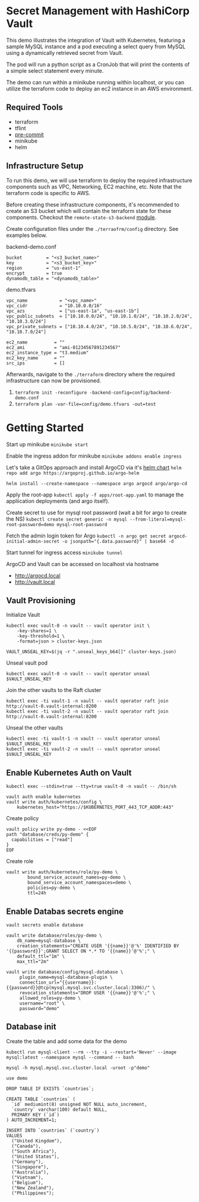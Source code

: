 # Secret Management with HashiCorp Vault
This demo illustrates the integration of Vault with Kubernetes, featuring a sample MySQL instance and a pod executing a select query from MySQL using a dynamically retrieved secret from Vault.

The pod will run a python script as a CronJob that will print the contents of a simple select statement every minute.

The demo can run within a minikube running within localhost, or you can utilize the terraform code to deploy an ec2 instance in an AWS environment.


## Required Tools
* terraform
* tflint
* [pre-commit](https://pre-commit.com/)
* minikube
* helm

## Infrastructure Setup
To run this demo, we will use terraform to deploy the required infrastructure components such as VPC, Networking, EC2 machine, etc.  Note that the terraform code is specific to AWS.

Before creating these infrastructure components, it's recommended to create an S3 bucket which will contain the terraform state for these components.  Checkout the `remote-state-s3-backend` [module](https://registry.terraform.io/modules/nozaq/remote-state-s3-backend/aws/latest).

Create configuration files under the `./terraofrm/config` directory.  See examples below.

backend-demo.conf
```
bucket         = "<s3_bucket_name>"
key            = "<s3_bucket_key>"
region         = "us-east-1"
encrypt        = true
dynamodb_table = "<dynamodb_table>"
```

demo.tfvars
```
vpc_name            = "<vpc_name>"
vpc_cidr            = "10.10.0.0/16"
vpc_azs             = ["us-east-1a", "us-east-1b"]
vpc_public_subnets  = ["10.10.0.0/24", "10.10.1.0/24", "10.10.2.0/24", "10.10.3.0/24"]
vpc_private_subnets = ["10.10.4.0/24", "10.10.5.0/24", "10.10.6.0/24", "10.10.7.0/24"]

ec2_name          = ""
ec2_ami           = "ami-01234567891234567"
ec2_instance_type = "t3.medium"
ec2_key_name      = ""
src_ips           = []
```

Afterwards, navigate to the `./terraform` directory where the required infrastructure can now be provisioned.
1. `terraform init -reconfigure -backend-config=config/backend-demo.conf`
2. `terraform plan -var-file=config/demo.tfvars -out=test`


# Getting Started
Start up minikube `minikube start`

Enable the ingress addon for minikube `minikube addons enable ingress`

Let's take a GitOps approach and install ArgoCD via it's [helm chart](https://artifacthub.io/packages/helm/argo/argo-cd) `helm repo add argo https://argoproj.github.io/argo-helm`

`helm install --create-namespace --namespace argo argocd argo/argo-cd`

Apply the root-app `kubectl apply -f apps/root-app.yaml` to manage the appliication deployments (and argo itself).

Create secret to use for mysql root password (wait a bit for argo to create the NS) `kubectl create secret generic -n mysql --from-literal=mysql-root-password=demo mysql-root-password`

Fetch the admin login token for Argo `kubectl -n argo get secret argocd-initial-admin-secret -o jsonpath="{.data.password}" | base64 -d`

Start tunnel for ingress access `minikube tunnel`

ArgoCD and Vault can be accessed on localhost via hostname
* http://argocd.local
* http://vault.local

## Vault Provisioning
Initialize Vault
```
kubectl exec vault-0 -n vault -- vault operator init \
    -key-shares=1 \
    -key-threshold=1 \
    -format=json > cluster-keys.json

VAULT_UNSEAL_KEY=$(jq -r ".unseal_keys_b64[]" cluster-keys.json)
```

Unseal vault pod
```
kubectl exec vault-0 -n vault -- vault operator unseal $VAULT_UNSEAL_KEY
```

Join the other vaults to the Raft cluster
```
kubectl exec -ti vault-1 -n vault -- vault operator raft join http://vault-0.vault-internal:8200
kubectl exec -ti vault-2 -n vault -- vault operator raft join http://vault-0.vault-internal:8200
```

Unseal the other vaults
```
kubectl exec -ti vault-1 -n vault -- vault operator unseal $VAULT_UNSEAL_KEY
kubectl exec -ti vault-2 -n vault -- vault operator unseal $VAULT_UNSEAL_KEY
```

## Enable Kubernetes Auth on Vault
```
kubectl exec --stdin=true --tty=true vault-0 -n vault -- /bin/sh

vault auth enable kubernetes
vault write auth/kubernetes/config \
    kubernetes_host="https://$KUBERNETES_PORT_443_TCP_ADDR:443"
```
Create policy
```
vault policy write py-demo - <<EOF
path "database/creds/py-demo" {
  capabilities = ["read"]
}
EOF
```
Create role
```
vault write auth/kubernetes/role/py-demo \
        bound_service_account_names=py-demo \
        bound_service_account_namespaces=demo \
        policies=py-demo \
        ttl=24h
```

## Enable Databas secrets engine
```
vault secrets enable database

vault write database/roles/py-demo \
    db_name=mysql-database \
    creation_statements="CREATE USER '{{name}}'@'%' IDENTIFIED BY '{{password}}';GRANT SELECT ON *.* TO '{{name}}'@'%';" \
    default_ttl="1m" \
    max_ttl="2m"

vault write database/config/mysql-database \
     plugin_name=mysql-database-plugin \
     connection_url="{{username}}:{{password}}@tcp(mysql.mysql.svc.cluster.local:3306)/" \
     revocation_statements="DROP USER '{{name}}'@'%';" \
     allowed_roles=py-demo \
     username="root" \
     password="demo"
```

## Database init
Create the table and add some data for the demo
```
kubectl run mysql-client --rm --tty -i --restart='Never' --image  mysql:latest --namespace mysql --command -- bash

mysql -h mysql.mysql.svc.cluster.local -uroot -p"demo"

use demo

DROP TABLE IF EXISTS `countries`;

CREATE TABLE `countries` (
  `id` mediumint(8) unsigned NOT NULL auto_increment,
  `country` varchar(100) default NULL,
  PRIMARY KEY (`id`)
) AUTO_INCREMENT=1;

INSERT INTO `countries` (`country`)
VALUES
  ("United Kingdom"),
  ("Canada"),
  ("South Africa"),
  ("United States"),
  ("Germany"),
  ("Singapore"),
  ("Australia"),
  ("Vietnam"),
  ("Belgium"),
  ("New Zealand"),
  ("Philippines");
```
